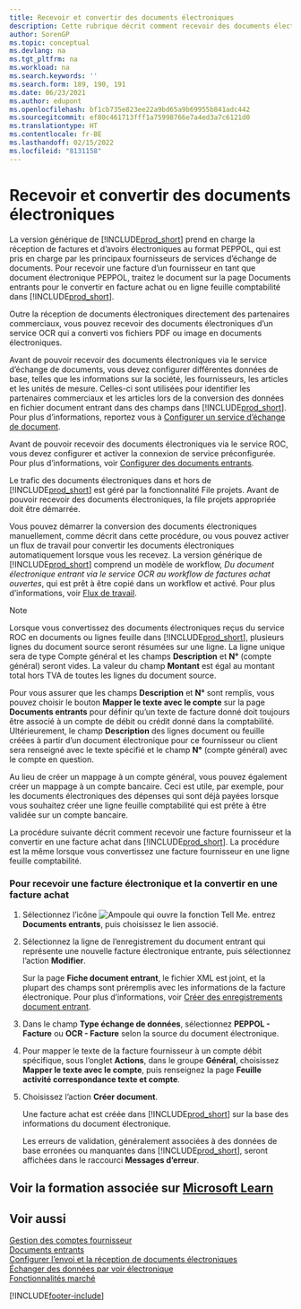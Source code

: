 ```yaml
---
title: Recevoir et convertir des documents électroniques
description: Cette rubrique décrit comment recevoir des documents électroniques directement des partenaires commerciaux ou d’un service OCR.
author: SorenGP
ms.topic: conceptual
ms.devlang: na
ms.tgt_pltfrm: na
ms.workload: na
ms.search.keywords: ''
ms.search.form: 189, 190, 191
ms.date: 06/23/2021
ms.author: edupont
ms.openlocfilehash: bf1cb735e823ee22a9bd65a9b69955b841adc442
ms.sourcegitcommit: ef80c461713fff1a75998766e7a4ed3a7c6121d0
ms.translationtype: HT
ms.contentlocale: fr-BE
ms.lasthandoff: 02/15/2022
ms.locfileid: "8131158"
---
```

# <a name="receive-and-convert-electronic-documents"></a>Recevoir et convertir des documents électroniques

La version générique de [!INCLUDE[prod_short](includes/prod_short.md)] prend en charge la réception de factures et d’avoirs électroniques au format PEPPOL, qui est pris en charge par les principaux fournisseurs de services d’échange de documents. Pour recevoir une facture d’un fournisseur en tant que document électronique PEPPOL, traitez le document sur la page Documents entrants pour le convertir en facture achat ou en ligne feuille comptabilité dans [!INCLUDE[prod_short](includes/prod_short.md)].

Outre la réception de documents électroniques directement des partenaires commerciaux, vous pouvez recevoir des documents électroniques d’un service OCR qui a converti vos fichiers PDF ou image en documents électroniques.  

Avant de pouvoir recevoir des documents électroniques via le service d’échange de documents, vous devez configurer différentes données de base, telles que les informations sur la société, les fournisseurs, les articles et les unités de mesure. Celles-ci sont utilisées pour identifier les partenaires commerciaux et les articles lors de la conversion des données en fichier document entrant dans des champs dans [!INCLUDE[prod_short](includes/prod_short.md)]. Pour plus d’informations, reportez vous à [Configurer un service d’échange de document](across-how-to-set-up-a-document-exchange-service.md).  

Avant de pouvoir recevoir des documents électroniques via le service ROC, vous devez configurer et activer la connexion de service préconfigurée. Pour plus d’informations, voir [Configurer des documents entrants](across-how-setup-income-documents.md).  

Le trafic des documents électroniques dans et hors de [!INCLUDE[prod_short](includes/prod_short.md)] est géré par la fonctionnalité File projets. Avant de pouvoir recevoir des documents électroniques, la file projets appropriée doit être démarrée.  

Vous pouvez démarrer la conversion des documents électroniques manuellement, comme décrit dans cette procédure, ou vous pouvez activer un flux de travail pour convertir les documents électroniques automatiquement lorsque vous les recevez. La version générique de [!INCLUDE[prod_short](includes/prod_short.md)] comprend un modèle de workflow, *Du document électronique entrant via le service OCR au workflow de factures achat ouvertes*, qui est prêt à être copié dans un workflow et activé. Pour plus d’informations, voir [Flux de travail](across-workflow.md).  

> [!NOTE]  
> Lorsque vous convertissez des documents électroniques reçus du service ROC en documents ou lignes feuille dans [!INCLUDE[prod_short](includes/prod_short.md)], plusieurs lignes du document source seront résumées sur une ligne. La ligne unique sera de type Compte général et les champs **Description** et **N°** (compte général) seront vides. La valeur du champ **Montant** est égal au montant total hors TVA de toutes les lignes du document source.  
>
> Pour vous assurer que les champs **Description** et **N°** sont remplis, vous pouvez choisir le bouton **Mapper le texte avec le compte** sur la page **Documents entrants** pour définir qu’un texte de facture donné doit toujours être associé à un compte de débit ou crédit donné dans la comptabilité. Ultérieurement, le champ **Description** des lignes document ou feuille créées à partir d’un document électronique pour ce fournisseur ou client sera renseigné avec le texte spécifié et le champ **N°** (compte général) avec le compte en question.  
>
> Au lieu de créer un mappage à un compte général, vous pouvez également créer un mappage à un compte bancaire. Ceci est utile, par exemple, pour les documents électroniques des dépenses qui sont déjà payées lorsque vous souhaitez créer une ligne feuille comptabilité qui est prête à être validée sur un compte bancaire.  

La procédure suivante décrit comment recevoir une facture fournisseur et la convertir en une facture achat dans [!INCLUDE[prod_short](includes/prod_short.md)]. La procédure est la même lorsque vous convertissez une facture fournisseur en une ligne feuille comptabilité.  

### <a name="to-receive-and-convert-an-electronic-invoice-to-a-purchase-invoice"></a>Pour recevoir une facture électronique et la convertir en une facture achat

1. Sélectionnez l’icône ![Ampoule qui ouvre la fonction Tell Me.](media/ui-search/search_small.png "Dites-moi ce que vous voulez faire") entrez **Documents entrants**, puis choisissez le lien associé.  

2. Sélectionnez la ligne de l’enregistrement du document entrant qui représente une nouvelle facture électronique entrante, puis sélectionnez l’action **Modifier**.  

    Sur la page **Fiche document entrant**, le fichier XML est joint, et la plupart des champs sont préremplis avec les informations de la facture électronique. Pour plus d’informations, voir [Créer des enregistrements document entrant](across-how-create-income-document-records.md).  

3. Dans le champ **Type échange de données**, sélectionnez **PEPPOL - Facture** ou **OCR - Facture** selon la source du document électronique.  

4. Pour mapper le texte de la facture fournisseur à un compte débit spécifique, sous l’onglet **Actions**, dans le groupe **Général**, choisissez **Mapper le texte avec le compte**, puis renseignez la page **Feuille activité correspondance texte et compte**.  

5. Choisissez l’action **Créer document**.  

    Une facture achat est créée dans [!INCLUDE[prod_short](includes/prod_short.md)] sur la base des informations du document électronique.  

    Les erreurs de validation, généralement associées à des données de base erronées ou manquantes dans [!INCLUDE[prod_short](includes/prod_short.md)], seront affichées dans le raccourci **Messages d’erreur**.  

## <a name="see-related-training-at-microsoft-learn"></a>Voir la formation associée sur [Microsoft Learn](/learn/modules/electronic-documents-dynamics-365-business-central/index)

## <a name="see-also"></a>Voir aussi

[Gestion des comptes fournisseur](payables-manage-payables.md)  
[Documents entrants](across-income-documents.md)  
[Configurer l’envoi et la réception de documents électroniques](across-how-to-set-up-electronic-document-sending-and-receiving.md)  
[Échanger des données par voir électronique](across-data-exchange.md)   
[Fonctionnalités marché](ui-across-business-areas.md)  


[!INCLUDE[footer-include](includes/footer-banner.md)]
